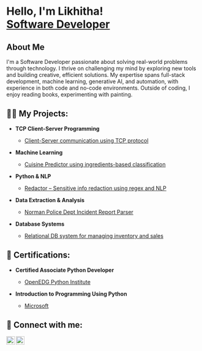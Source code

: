 <h1>Hello, I'm Likhitha! <br/><a href="(https://github.com/Likhitha9816)"></a>
  <a href="https://www.linkedin.com/in/likhitha16/">Software Developer</a>

<h2>About Me</h2>

<p>I'm a Software Developer passionate about solving real-world problems through technology. I thrive on challenging my mind by exploring new tools and building creative, efficient solutions. My expertise spans full-stack development, machine learning, generative AI, and automation, with experience in both code and no-code environments. Outside of coding, I enjoy reading books, experimenting with painting.</p>


<h2>👩‍💻 My Projects:</h2>

- <b>TCP Client-Server Programming</b>  
  - [Client-Server communication using TCP protocol](https://github.com/Likhitha9816/TCP_Client_Server_Programming)

- <b>Machine Learning</b>  
  - [Cuisine Predictor using ingredients-based classification](https://github.com/Likhitha9816/Cuisine-Predictor)

- <b>Python & NLP</b>  
  - [Redactor – Sensitive info redaction using regex and NLP](https://github.com/Likhitha9816/Redactor)

- <b>Data Extraction & Analysis</b>  
  - [Norman Police Dept Incident Report Parser](https://github.com/Likhitha9816/Norman-Police-Department-Incident-Extraction)

- <b>Database Systems</b>  
  - [Relational DB system for managing inventory and sales](https://github.com/Likhitha9816/A-database-System-for-MyProducts-Inc)
    
<h2>📜 Certifications:</h2>

- <b>Certified Associate Python Developer</b>  
  - [OpenEDG Python Institute ](https://verify.openedg.org/?id=MbSC.ztw2.PKfN) <!-- Replace with actual certificate link if available -->

- <b>Introduction to Programming Using Python</b>  
  - [Microsoft ](https://www.credly.com/badges/7a1c65c3-2155-42e9-a832-ee54a90d2897/email)


<h2> 🤳 Connect with me:</h2>



[<img align="left" alt="Likhitha | LinkedIn" width="22px" src="https://cdn.jsdelivr.net/npm/simple-icons@v3/icons/linkedin.svg" />](https://www.linkedin.com/in/likhitha16/)
[<img align="left" alt="Likhitha | Instagram" width="22px" src="https://cdn.jsdelivr.net/npm/simple-icons@v3/icons/instagram.svg" />](https://www.instagram.com/chandra__likhitha/)


<!--
**joshmadakor1/joshmadakor1** is a ✨ _special_ ✨ repository because its `README.md` (this file) appears on your GitHub profile.

Here are some ideas to get you started:

- 🔭 I’m currently working on ...
- 🌱 I’m currently learning ...
- 👯 I’m looking to collaborate on ...
- 🤔 I’m looking for help with ...
- 💬 Ask me about ...
- 📫 How to reach me: ...
- 😄 Pronouns: ...
- ⚡ Fun fact: ...
-->

